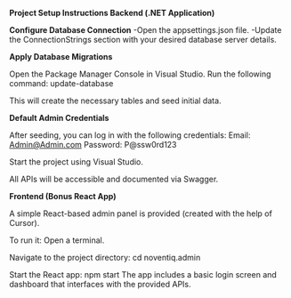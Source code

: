 **Project Setup Instructions
Backend (.NET Application)**

**Configure Database Connection**
-Open the appsettings.json file.
-Update the ConnectionStrings section with your desired database server details.

**Apply Database Migrations**

Open the Package Manager Console in Visual Studio.
Run the following command:
update-database

This will create the necessary tables and seed initial data.

**Default Admin Credentials**

After seeding, you can log in with the following credentials:
Email: Admin@Admin.com
Password: P@ssw0rd123

Start the project using Visual Studio.

All APIs will be accessible and documented via Swagger.

**Frontend (Bonus React App)**

A simple React-based admin panel is provided (created with the help of Cursor).

To run it:
Open a terminal.

Navigate to the project directory:
cd noventiq.admin

Start the React app:
npm start
The app includes a basic login screen and dashboard that interfaces with the provided APIs.

